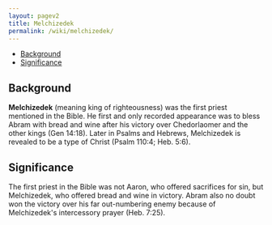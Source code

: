 ```yaml
---
layout: pagev2
title: Melchizedek
permalink: /wiki/melchizedek/
---
```

- [Background](#background)
- [Significance](#significance)

## Background

**Melchizedek** (meaning king of righteousness) was the first priest mentioned in the Bible. He first and only recorded appearance was to bless Abram with bread and wine after his victory over Chedorlaomer and the other kings (Gen 14:18). Later in Psalms and Hebrews, Melchizedek is revealed to be a type of Christ (Psalm 110:4; Heb. 5:6).

## Significance

The first priest in the Bible was not Aaron, who offered sacrifices for sin, but Melchizedek, who offered bread and wine in victory. Abram also no doubt won the victory over his far out-numbering enemy because of Melchizedek's intercessory prayer (Heb. 7:25).